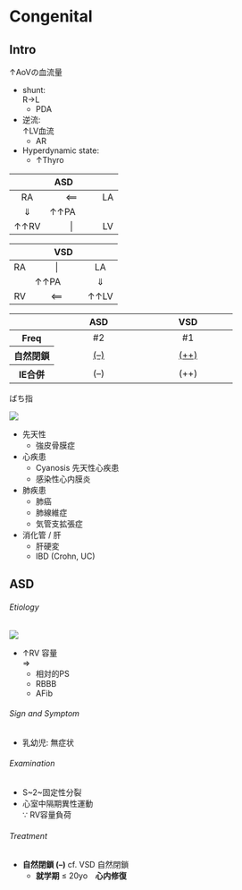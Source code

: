 <!--
Filename: 	Congenital.md
Project: 	/Users/shume/Developer/mnemosyne/docs/MMB/docs/c_CV
Author: 	shumez <https://github.com/shumez>
Created: 	2019-04-03 17:26:1
Modified: 	2019-09-05 17:07:58
-----
Copyright (c) 2019 shumez
-->

# Congenital

## Intro

↑AoVの血流量

- shunt:  
	R→L
	- PDA
- 逆流:  
	↑LV血流
	- AR
- Hyperdynamic state:
	- ↑Thyro

<table>
	<thead>
		<tr>
			<th colspan="4">ASD</th>
		</tr>
	</thead>
	<tbody>
		<tr>
			<td align="center">RA</td>
			<td align="center" colspan="2">&xlArr;</td>
			<td align="center">LA</td>
		</tr>
		<tr>
			<td align="center">&dArr;</td>
			<td>&uarr;&uarr;PA</td>
			<td>　</td>
			<td></td>
		</tr>
		<tr>
			<td align="center">&uarr;&uarr;RV</td>
			<td align="center" colspan="2">|</td>
			<td align="center">LV</td>
		</tr>
	</tbody>
</table>

<table>
	<thead>
		<tr>
			<th colspan="4">VSD</th>
		</tr>
	</thead>
	<tbody>
		<tr>
			<td align="center">RA</td>
			<td align="center" colspan="2">|</td>
			<td align="center">LA</td>
		</tr>
		<tr>
			<td></td>
			<td>&uarr;&uarr;PA</td>
			<td>　</td>
			<td align="center">&dArr;</td>
		</tr>
		<tr>
			<td align="center">RV</td>
			<td align="center" colspan="2">&xlArr;</td>
			<td align="center">&uarr;&uarr;LV</td>
		</tr>
	</tbody>
</table>

<table>
	<thead>
		<tr>
			<th width="20%"></th>
			<th width="40%">ASD</th>
			<th width="40%">VSD</th>
		</tr>
	</thead>
	<tbody>
		<tr>
			<th>Freq</th>
			<td align="center">#2</td>
			<td align="center">#1</td>
		</tr>
		<tr>
			<th>自然閉鎖</th>
			<td align="center"><u>(–)</u></td>
			<td align="center"><u>(++)</u></td>
		</tr>
		<tr>
			<th>IE合併</th>
			<td align="center">(–)</td>
			<td align="center">(++)</td>
		</tr>
	</tbody>
</table>

ばち指

![](https://qb.medilink-study.com/images/108I046_bas_010.jpg)

- 先天性
	- 強皮骨膜症
- 心疾患
	- Cyanosis 先天性心疾患
	- 感染性心内膜炎
- 肺疾患
	- 肺癌
	- 肺線維症
	- 気管支拡張症
- 消化管 / 肝
	- 肝硬変
	- IBD (Crohn, UC)

<!-- <h6 id='intro-def'>Definition</h6> -->
<!-- <h6 id='intro-eti'>Etiology</h6> -->
<!-- <h6 id='intro-epi'>Epidemiology</h6> -->
<!-- <h6 id='intro-cls'>Classification</h6> -->
<!-- <h6 id='intro-sx'>Sign and Symptom</h6> -->
<!-- <h6 id='intro-cmp'>Complication</h6> -->
<!-- <h6 id='intro-ex'>Examination</h6> -->
<!-- <h6 id='intro-dx'>Diagnosis</h6> -->
<!-- <h6 id='intro-tx'>Treatment</h6> -->
<!-- <h6 id='intro-prg'>Prognosis</h6> -->
<!-- <h6 id='intro-app'>Appendix</h6> -->


## ASD

<!-- <h6 id='asd-def'>Definition</h6> -->
<h6 id='asd-eti'>Etiology</h6>

![](https://qb.medilink-study.com/images/93E023_bas_c_010.jpg)

- ↑RV 容量  
	⇒  
	- 相対的PS
	- RBBB
	- AFib

<!-- <h6 id='asd-epi'>Epidemiology</h6> -->
<!-- <h6 id='asd-cls'>Classification</h6> -->
<h6 id='asd-sx'>Sign and Symptom</h6>

- 乳幼児: 無症状

<!-- <h6 id='asd-cmp'>Complication</h6> -->
<h6 id='asd-ex'>Examination</h6>

- S~2~固定性分裂
- 心室中隔期異性運動  
	∵ RV容量負荷

<!-- <h6 id='asd-dx'>Diagnosis</h6> -->
<h6 id='asd-tx'>Treatment</h6>

- **自然閉鎖 (–)** cf. VSD 自然閉鎖
	- **就学期** ≤ 20yo　**心内修復**

<!-- <h6 id='asd-prg'>Prognosis</h6> -->
<!-- <h6 id='asd-app'>Appendix</h6> -->

## 

<!-- ## -->
<!-- <h6 id='-def'>Definition</h6> -->
<!-- <h6 id='-eti'>Etiology</h6> -->
<!-- <h6 id='-epi'>Epidemiology</h6> -->
<!-- <h6 id='-cls'>Classification</h6> -->
<!-- <h6 id='-sx'>Sign and Symptom</h6> -->
<!-- <h6 id='-cmp'>Complication</h6> -->
<!-- <h6 id='-ex'>Examination</h6> -->
<!-- <h6 id='-dx'>Diagnosis</h6> -->
<!-- <h6 id='-tx'>Treatment</h6> -->
<!-- <h6 id='-prg'>Prognosis</h6> -->
<!-- <h6 id='-app'>Appendix</h6> -->

<!-- <style type="text/css">
	img{width: 50%; float: right;}
</style> -->